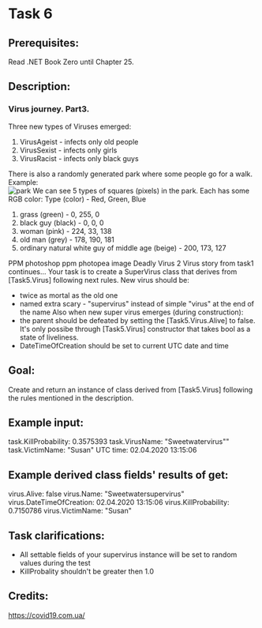# Task 6

## Prerequisites:
Read .NET Book Zero until Chapter 25.

## Description:
### Virus journey. Part3. 
Three new types of Viruses emerged: 
1) VirusAgeist - infects only old people
2) VirusSexist - infects only girls
3) VirusRacist - infects only black guys

There is also a randomly generated park where some people go for a walk. Example:  
![park](https://user-images.githubusercontent.com/5815990/78918993-ef347980-7a99-11ea-947d-2edb8b4eacdc.png)
We can see 5 types of squares (pixels) in the park. Each has some RGB color:
   Type (color) - Red, Green, Blue
1) grass (green) - 0, 255, 0
2) black guy (black) - 0, 0, 0
3) woman (pink) - 224, 33, 138
4) old man (grey) - 178, 190, 181
5) ordinary natural white guy of middle age (beige) - 200, 173, 127





PPM photoshop
ppm photopea
image 
Deadly Virus 2
Virus story from task1 continues...
Your task is to create a SuperVirus class that derives from [Task5.Virus] following next rules. New virus should be:
- twice as mortal as the old one
- named extra scary - "supervirus" instead of simple "virus" at the end of the name
Also when new super virus emerges (during construction):
- the parent should be defeated by setting the [Task5.Virus.Alive] to false. It's only possibe through [Task5.Virus] constructor that takes bool as a state of liveliness.
- DateTimeOfCreation should be set to current UTC date and time

## Goal:
Create and return an instance of class derived from [Task5.Virus] following the rules mentioned in the description.

## Example input: 
task.KillProbability: 0.3575393
task.VirusName: "Sweetwatervirus""
task.VictimName: "Susan"
UTC time: 02.04.2020 13:15:06

## Example derived class fields' results of get:
virus.Alive: false
virus.Name: "Sweetwatersupervirus"
virus.DateTimeOfCreation: 02.04.2020 13:15:06
virus.KillProbability: 0.7150786
virus.VictimName: "Susan"

## Task clarifications:
- All settable fields of your supervirus instance will be set to random values during the test
- KillProbality shouldn't be greater then 1.0

## Credits:
https://covid19.com.ua/
